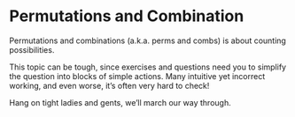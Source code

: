 # Permutations and Combination

Permutations and combinations (a.k.a. perms and combs) is about counting possibilities.

This topic can be tough, since exercises and questions need you to simplify the question into blocks of simple actions. Many intuitive yet incorrect working, and even worse, it’s often very hard to check!

Hang on tight ladies and gents, we’ll march our way through.
